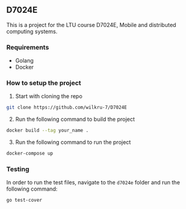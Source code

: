 ## D7024E
This is a project for the LTU course D7024E, Mobile and distributed computing systems.
### Requirements
- Golang
- Docker
### How to setup the project
1. Start with cloning the repo
```bash
git clone https://github.com/wilkru-7/D7024E
```
2. Run the following command to build the project
```bash
docker build --tag your_name .
```
3. Run the following command to run the project
```bash
docker-compose up
```
### Testing
In order to run the test files, navigate to the ``d7024e`` folder and run the following command:
```bash
go test-cover
```
